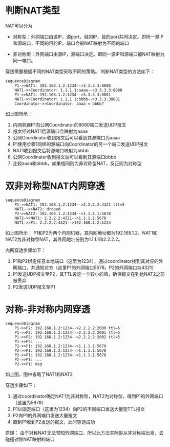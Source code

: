 # 判断NAT类型

NAT可以分为
* 对称型：外网端口由源IP，源port，目的IP，目的port共同决定。即同一源IP和源端口，不同的目的IP，端口会被NAT映射为不同的端口

* 非对称型：外网端口由源IP，源端口决定。即同一源IP和源端口被NAT映射为同一端口。

穿透需要根据不同的NAT类型采取不同的策略。
判断NAT类型的方法如下：

``` mermaid
sequenceDiagram
    P1->>NAT1: 192.168.1.2:1234-->3.3.3.3:8080
    NAT1->>Coordinator: 1.1.1.1:aaaa-->3.3.3.3:8080
    P1->>NAT1: 192.168.1.2:1234-->3.3.3.3:8081
    NAT1->>Coordinator: 1.1.1.1:bbbb-->3.3.3.38081
    Coordinator->>Coordinator: aaaa = bbbb?
```

如上图所示：

1. 内网机器P1向公网Coordinator的8080端口发送UDP报文
2. 报文经过NAT1后源端口会映射为aaaa
3. 公网Coordinator收到报文后可以看到其源端口为aaaa
4. P1使用步骤1同样的源端口向Coordinator的另一个端口发送UDP报文
5. NAT1收到报文后将源端口映射为bbbb
6. 公网Coordinator收到报文后可以看到其源端口bbbb
7. 比较aaaa和bbbb，如果相同则为非对称型NAT，反正则为对称型

# 双非对称型NAT内网穿透

``` mermaid
sequenceDiagram
    P1->>NAT1: 192.168.1.2:1234-->2.2.2.2:4321 ttl=5
    NAT1-->>NAT2: droped
    P2->>NAT2: 192.168.1.2:1234-->1.1.1.1:5678
    NAT2->>NAT1: 2.2.2.2:4321-->1.1.1.1:5678
    NAT1->>P1: 2.2.2.2:4321-->192.168.1.2:1234
````

如上图所示：
P1和P2为两个内网机器，其内网地址都为192.168.1.2，NAT1和NAT2为非对称型NAT，其外网地址分别为1.1.1.1和2.2.2.2。

内网穿透步骤如下：
1. P1和P2绑定任意本地端口（这里为1234），通过coordinator找到其对应的外网端口，并通知对方（这里P1的外网端口5678，P2的外网端口为4321）
2. P1发送UDP报文至P2，其TTL设定一个较小的值，确保报文在到达NAT2之前被丢弃
3. P2发送UDP报文至P1


# 对称-非对称内网穿透

``` mermaid
sequenceDiagram
    P1->>P2: 192.168.1.2:1234-->2.2.2.2:2000 ttl=5
    P1->>P2: 192.168.1.2:1234-->2.2.2.2:2001 ttl=5
    P1->>P2: 192.168.1.2:1234-->2.2.2.2:2002 ttl=5
    P1->>P2: ...
    P2->>P1: 192.168.1.2:1234-->1.1.1.1:5678
    P2->>P1: 192.168.1.2:1234-->1.1.1.1:5678
    P2->>P1: 192.168.1.2:1234-->1.1.1.1:5678
    P2->>P1: ...
    P2->>P1: msg
````
如上图，图中省略了NAT1和NAT2

穿透步骤如下：
1. 通过coordinator确定NAT1为非对称型，NAT2为对称型，得到P1的外网端口（这里为5678）
2. P1以固定端口（这里为1234）向P2的不同端口发送大量短TTL报文
3. P2向P1的外网端口发送大量报文
4. 直到P1收到P2发送的报文，此时穿透成功

原理：
由于对称NAT无法预知外网端口，所以此方法实际是从非对称端出发，去碰撞对称NAT映射的端口
